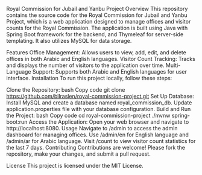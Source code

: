 Royal Commission for Jubail and Yanbu Project
Overview
This repository contains the source code for the Royal Commission for Jubail and Yanbu Project, which is a web application designed to manage offices and visitor counts for the Royal Commission. The application is built using Java with Spring Boot framework for the backend, and Thymeleaf for server-side templating. It also utilizes MySQL for data storage.

Features
Office Management: Allows users to view, add, edit, and delete offices in both Arabic and English languages.
Visitor Count Tracking: Tracks and displays the number of visitors to the application over time.
Multi-Language Support: Supports both Arabic and English languages for user interface.
Installation
To run this project locally, follow these steps:

Clone the Repository:
bash
Copy code
git clone https://github.com/bllraslen/royal-commission-project.git
Set Up Database:
Install MySQL and create a database named royal_commission_db.
Update application.properties file with your database configuration.
Build and Run the Project:
bash
Copy code
cd royal-commission-project
./mvnw spring-boot:run
Access the Application:
Open your web browser and navigate to http://localhost:8080.
Usage
Navigate to /admin to access the admin dashboard for managing offices.
Use /admin/en for English language and /admin/ar for Arabic language.
Visit /count to view visitor count statistics for the last 7 days.
Contributing
Contributions are welcome! Please fork the repository, make your changes, and submit a pull request.

License
This project is licensed under the MIT License.
